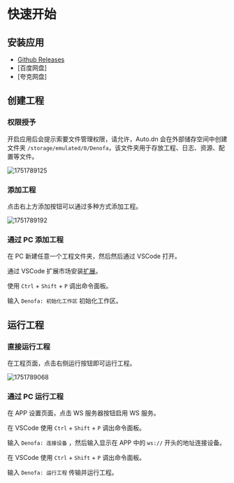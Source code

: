 # 快速开始

## 安装应用

-   [Github Releases](https://github.com/AuTsing/denofa_release/releases)
-   [百度网盘]
-   [夸克网盘]

## 创建工程

### 权限授予

开启应用后会提示索要文件管理权限，请允许，Auto.dn 会在外部储存空间中创建文件夹 `/storage/emulated/0/Denofa`，该文件夹用于存放工程、日志、资源、配置等文件。

![1751789125](../assets/1751789125.png)

### 添加工程

点击右上方添加按钮可以通过多种方式添加工程。

![1751789192](../assets/1751789192.png)

### 通过 PC 添加工程

在 PC 新建任意一个工程文件夹，然后然后通过 VSCode 打开。

通过 VSCode 扩展市场安装[扩展](https://marketplace.visualstudio.com/items?itemName=autsing.denofa-vscode-ext)。

使用 `Ctrl` + `Shift` + `P` 调出命令面板。

输入 `Denofa: 初始化工作区` 初始化工作区。

## 运行工程

### 直接运行工程

在工程页面，点击右侧运行按钮即可运行工程。

![1751789068](../assets/1751789068.png)

### 通过 PC 运行工程

在 APP 设置页面，点击 WS 服务器按钮启用 WS 服务。

在 VSCode 使用 `Ctrl` + `Shift` + `P` 调出命令面板。

输入 `Denofa: 连接设备` ，然后输入显示在 APP 中的 `ws://` 开头的地址连接设备。

在 VSCode 使用 `Ctrl` + `Shift` + `P` 调出命令面板。

输入 `Denofa: 运行工程` 传输并运行工程。
